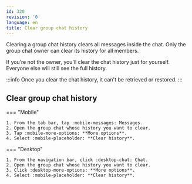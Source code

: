 ```yaml
---
id: 320
revision: '0'
language: en
title: Clear group chat history
---
```


Clearing a group chat history clears all messages inside the chat. Only the group chat owner can clear its history for all members.

If you’re not the owner, you’ll clear the chat history just for yourself. Everyone else will still see the full history.

:::info
Once you clear the chat history, it can't be retrieved or restored.
:::

## Clear group chat history

=== "Mobile"

    1. From the tab bar, tap :mobile-messages: Messages.
    2. Open the group chat whose history you want to clear.
    3. Tap :mobile-more-options: **More options**.
    4. Select :mobile-placeholder: **Clear history**.

=== "Desktop"

    1. From the navigation bar, click :desktop-chat: Chat.
    2. Open the group chat whose history you want to clear.
    3. Click :desktop-more-options: **More options**.
    4. Select :mobile-placeholder: **Clear history**.

